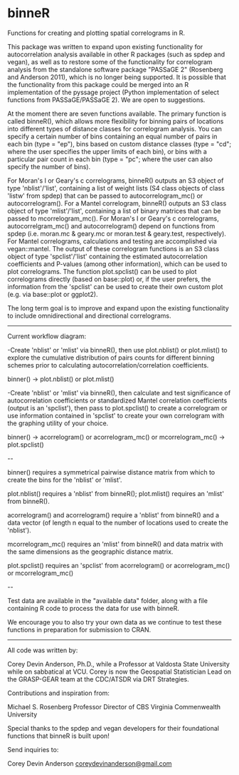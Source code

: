 # binneR

Functions for creating and plotting spatial correlograms in R.

This package was written to expand upon existing functionality for autocorrelation analysis available in other R packages (such as spdep and vegan), as well as to restore some of the functionality for correlogram analysis from the standalone software package "PASSaGE 2" (Rosenberg and Anderson 2011), which is no longer being supported. It is possible that the functionality from this package could be merged into an R implementation of the pyssage project (Python implementation of select functions from PASSaGE/PASSaGE 2). We are open to suggestions.  

At the moment there are seven functions available. The primary function is called binneR(), which allows more flexibility for binning pairs of locations into different types of distance classes for correlogram analysis. You can specify a certain number of bins containing an equal number of pairs in each bin (type = "ep"), bins based on custom distance classes (type = "cd"; where the user specifies the upper limits of each bin), or bins with a particular pair count in each bin (type = "pc"; where the user can also specify the number of bins).

For Moran's I or Geary's c correlograms, binneR() outputs an S3 object of type 'nblist'/'list', containing a list of weight lists (S4 class objects of class 'listw' from spdep) that can be passed to autocorrelogram_mc() or autocorrelogram(). For a Mantel correlogram, binneR() outputs an S3 class object of type 'mlist'/'list', containing a list of binary matrices that can be passed to mcorrelogram_mc(). For Moran's I or Geary's c correlograms, autocorrelgram_mc() and autocorrelogram() depend on functions from spdep (i.e. moran.mc & geary.mc or moran.test & geary.test, respectively). For Mantel correlograms, calculations and testing are accomplished via vegan::mantel. The output of these correlogram functions is an S3 class object of type 'spclist'/'list' containing the estimated autocorrelation coefficients and P-values (among other information), which can be used to plot correlograms. The function plot.spclist() can be used to plot correlograms directly (based on base::plot) or, if the user prefers, the information from the 'spclist' can be used to create their own custom plot (e.g. via base::plot or ggplot2).

The long term goal is to improve and expand upon the existing functionality to include omnidirectional and directional correlograms.

----

Current workflow diagram:

-Create 'nblist' or 'mlist' via binneR(), then use plot.nblist() or plot.mlist() to explore the cumulative distribution of pairs counts for different binning schemes prior to calculating autocorrelation/correlation coefficients.

binner() -> plot.nblist() or plot.mlist()

-Create 'nblist' or 'mlist' via binneR(), then calculate and test significance of autocorrelation coefficients or standardized Mantel correlation coefficients (output is an 'spclist'), then pass to plot.spclist() to create a correlogram or use information contained in 'spclist' to create your own correlogram with the graphing utility of your choice.

binner() -> acorrelogram() or acorrelogram_mc() or mcorrelogram_mc() -> plot.spclist()

--

binner() requires a symmetrical pairwise distance matrix from which to create the bins for the 'nblist' or 'mlist'.

plot.nblist() requires a 'nblist' from binneR(); plot.mlist() requires an 'mlist' from binneR().

acorrelogram() and acorrelogram() require a 'nblist' from binneR() and a data vector (of length n equal to the number of locations used to create the 'nblist').

mcorrelogram_mc() requires an 'mlist' from binneR() and data matrix with the same dimensions as the geographic distance matrix.

plot.spclist() requires an 'spclist' from acorrelogram() or acorrelogram_mc() or mcorrelogram_mc()

--

Test data are available in the "available data" folder, along with a file containing R code to process the data for use with binneR.

We encourage you to also try your own data as we continue to test these functions in preparation for submission to CRAN.


---

All code was written by:

Corey Devin Anderson, Ph.D., while a Professor at Valdosta State University while on sabbatical at VCU.
Corey is now the Geospatial Statistician Lead on the GRASP-GEAR team at the CDC/ATSDR via DRT Strategies.

Contributions and inspiration from:

Michael S. Rosenberg
Professor
Director of CBS
Virginia Commenwealth University

Special thanks to the spdep and vegan developers for their foundational functions that binneR is built upon!

Send inquiries to:

Corey Devin Anderson
coreydevinanderson@gmail.com
 
